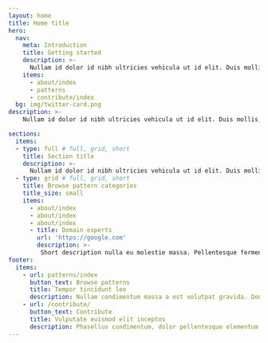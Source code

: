 ```yaml
---
layout: home
title: Home title
hero:
  nav:
    meta: Introduction
    title: Getting started
    description: >-
      Nullam id dolor id nibh ultricies vehicula ut id elit. Duis mollis, est non commodo luctus, nisi erat porttitor ligula, eget lacinia odio sem nec elit.
    items:
      - about/index
      - patterns
      - contribute/index
  bg: img/twitter-card.png
description: >- 
    Nullam id dolor id nibh ultricies vehicula ut id elit. Duis mollis, est non commodo luctus, nisi erat porttitor ligula, eget lacinia odio sem nec elit. Cras justo odio, dapibus ac facilisis in, egestas eget quam. Maecenas faucibus mollis interdum. Fusce dapibus, tellus ac cursus commodo, tortor mauris condimentum nibh, ut fermentum massa justo sit amet risus. Aenean lacinia bibendum nulla sed consectetur. Etiam porta sem malesuada magna mollis euismod.

sections:
  items:
  - type: full # full, grid, short
    title: Section title
    description: >-
      Nullam id dolor id nibh ultricies vehicula ut id elit. Duis mollis, est non commodo luctus, nisi erat porttitor ligula, eget lacinia odio sem nec elit.
  - type: grid # full, grid, short
    title: Browse pattern categories
    title_size: small
    items:
      - about/index
      - about/index
      - about/index
      - title: Domain experts
        url: 'https://google.com'
        description: >-
         Short description nulla eu molestie massa. Pellentesque fermentum urna pretium nulla lacinia gravida. Aenean in aliquet mauris.
footer:
  items:
    - url: patterns/index
      button_text: Browse patterns
      title: Tempor tincidunt leo
      description: Nullam condimentum massa a est volutpat gravida. Donec hendrerit orci arcu, eu fermentum arcu malesuada nec.
    - url: /contribute/
      button_text: Contribute
      title: Vulputate euismod elit inceptos
      description: Phasellus condimentum, dolor pellentesque elementum gravida, nulla lorem ullamcorper felis, quis sodales nibh tellus a magna.
---
```

